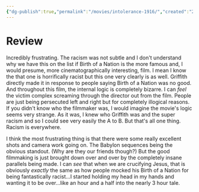 ```yaml
---
{"dg-publish":true,"permalink":"/movies/intolerance-1916/","created":"2024-01-25","updated":"2024-05-10"}
---
```



# Review

Incredibly frustrating. The racism was not subtle and I don't understand why we have this on the list if Birth of a Nation is the more famous and, I would presume, more cinematographically interesting, film. I mean I know the that one is horrifically racist but this one very clearly is as well. Griffith directly made it in response to people saying Birth of a Nation was no good. And throughout this film, the internal logic is completely bizarre. I can *feel* the victim complex screaming through the director out from the film. People are just being persecuted left and right but for completely illogical reasons. If you didn't know who the filmmaker was, I would imagine the movie's logic seems very strange. As it was, I knew who Griffith was and the super racism and so I could see very easily the A to B. But that's all one thing. Racism is everywhere.

I think the most frustrating thing is that there were some really excellent shots and camera work going on. The Babylon sequences being the obvious standout. (Why are they our friends though?) But the good filmmaking is just brought down over and over by the completely insane parallels being made. I can *see* that when we are crucifying Jesus, that is obviously *exactly* the same as how people mocked his Birth of a Nation for being fantastically racist...I started holding my head in my hands and wanting it to be over...like an hour and a half into the nearly 3 hour tale.
